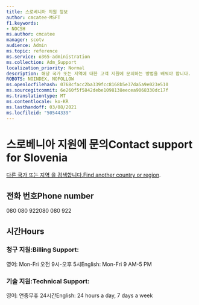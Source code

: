 ```yaml
---
title: 스로베니아 지원 정보
author: cmcatee-MSFT
f1.keywords:
- NOCSH
ms.author: cmcatee
manager: scotv
audience: Admin
ms.topic: reference
ms.service: o365-administration
ms.collection: Adm_Support
localization_priority: Normal
description: 해당 국가 또는 지역에 대한 고객 지원에 문의하는 방법을 배워야 합니다.
ROBOTS: NOINDEX, NOFOLLOW
ms.openlocfilehash: 0768cfacc2ba339fcc8168b5e37da5a9e023e510
ms.sourcegitcommit: 6e260f5f5842debe1098138eecea9068330dc17f
ms.translationtype: MT
ms.contentlocale: ko-KR
ms.lasthandoff: 03/08/2021
ms.locfileid: "50544339"
---
```

# <a name="contact-support-for-slovenia"></a><span data-ttu-id="64f93-103">스로베니아 지원에 문의</span><span class="sxs-lookup"><span data-stu-id="64f93-103">Contact support for Slovenia</span></span>

<span data-ttu-id="64f93-104">[다른 국가 또는 지역 을 검색합니다.](../contact-support-for-business-products.md)</span><span class="sxs-lookup"><span data-stu-id="64f93-104">[Find another country or region](../contact-support-for-business-products.md).</span></span>

## <a name="phone-number"></a><span data-ttu-id="64f93-105">전화 번호</span><span class="sxs-lookup"><span data-stu-id="64f93-105">Phone number</span></span>
<span data-ttu-id="64f93-106">080 080 922</span><span class="sxs-lookup"><span data-stu-id="64f93-106">080 080 922</span></span>

## <a name="hours"></a><span data-ttu-id="64f93-107">시간</span><span class="sxs-lookup"><span data-stu-id="64f93-107">Hours</span></span>
### <a name="billing-support"></a><span data-ttu-id="64f93-108">청구 지원:</span><span class="sxs-lookup"><span data-stu-id="64f93-108">Billing Support:</span></span>

<span data-ttu-id="64f93-109">영어: Mon-Fri 오전 9시-오후 5시</span><span class="sxs-lookup"><span data-stu-id="64f93-109">English: Mon-Fri 9 AM-5 PM</span></span>

### <a name="technical-support"></a><span data-ttu-id="64f93-110">기술 지원:</span><span class="sxs-lookup"><span data-stu-id="64f93-110">Technical Support:</span></span>

<span data-ttu-id="64f93-111">영어: 연중무휴 24시간</span><span class="sxs-lookup"><span data-stu-id="64f93-111">English: 24 hours a day, 7 days a week</span></span>
